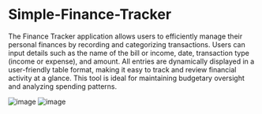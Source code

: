 # Simple-Finance-Tracker
The Finance Tracker application allows users to efficiently manage their personal finances by recording and categorizing transactions. Users can input details such as the name of the bill or income, date, transaction type (income or expense), and amount. All entries are dynamically displayed in a user-friendly table format, making it easy to track and review financial activity at a glance. This tool is ideal for maintaining budgetary oversight and analyzing spending patterns.

![image](https://github.com/user-attachments/assets/e6be4e43-5d33-42f6-8333-01834bfb2b7f)
![image](https://github.com/user-attachments/assets/3579e5a0-1917-42f8-a69e-5f46c13c3781)
